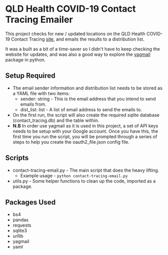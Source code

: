 # QLD Health COVID-19 Contact Tracing Emailer

This project checks for new / updated locations on the QLD Health COVID-19 Contact Tracing [site](https://www.qld.gov.au/health/conditions/health-alerts/coronavirus-covid-19/current-status/contact-tracing), and emails the results to a distribution list.

It was a built as a bit of a time-saver so I didn't have to keep checking the website for updates, and was also a good way to explore the [yagmail](https://pypi.org/project/yagmail/) package in python.

## Setup Required

* The email sender information and distribution list needs to be stored as a YAML file with two items:
	* sender: string - This is the email address that you intend to send emails from.
	* dist_list: list - A list of email address to send the emails to.
* On the first run, the script will also create the required sqlite database (contact_tracing.db) and the table within.
* __N.B__ In order use yagmail as it is used in this project, a set of API keys needs to be setup with your Google account. Once you have this, the first time you run the script, you will be prompted through a series of steps to help you create the oauth2_file.json config file.

## Scripts

* contact-tracing-email.py - The main script that does the heavy lifting.
	*  Example usage - `python contact-tracing-email.py`
* utils.py - Some helper functions to clean up the code, imported as a package.

## Packages Used

* bs4
* pandas
* requests
* sqlite3
* urllib
* yagmail
* yaml

